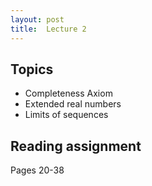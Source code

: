 ```yaml
---
layout: post
title:  Lecture 2
---
```


## Topics

* Completeness Axiom
* Extended real numbers
* Limits of sequences

## Reading assignment

Pages 20-38



